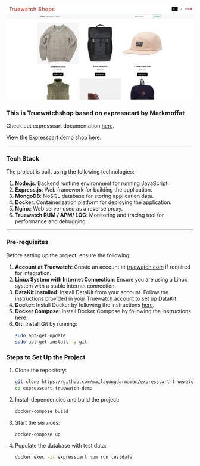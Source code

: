 ![TruewatchShop](./png/Truewatch-shop.png)
### This is Truewatchshop based on expresscart by Markmoffat
Check out expresscart documentation [here](https://github.com/mrvautin/expressCart/wiki).

View the Expresscart demo shop [here](https://expresscart-demo.markmoffat.com/).

---

### Tech Stack

The project is built using the following technologies:

1. **Node.js**: Backend runtime environment for running JavaScript.
2. **Express.js**: Web framework for building the application.
3. **MongoDB**: NoSQL database for storing application data.
4. **Docker**: Containerization platform for deploying the application.
5. **Nginx**: Web server used as a reverse proxy.
6. **Truewatch RUM / APM/ LOG**: Monitoring and tracing tool for performance and debugging.


---

### Pre-requisites

Before setting up the project, ensure the following:

1. **Account at Truewatch**: Create an account at [truewatch.com](https://truewatch.com) if required for integration.
2. **Linux System with Internet Connection**: Ensure you are using a Linux system with a stable internet connection.
3. **DataKit Installed**: Install DataKit from your account. Follow the instructions provided in your Truewatch account to set up DataKit.
4. **Docker**: Install Docker by following the instructions [here](https://docs.docker.com/get-docker/).
5. **Docker Compose**: Install Docker Compose by following the instructions [here](https://docs.docker.com/compose/install/).
6. **Git**: Install Git by running:
   ```bash
   sudo apt-get update
   sudo apt-get install -y git
   ```
### Steps to Set Up the Project

1. Clone the repository:
   ```bash
   git clone https://github.com/mailagungdarmawan/expresscart-truewatch-demo.git
   cd expresscart-truewatch-demo
   ```
2. Install dependencies and build the project:
   ```bash
   docker-compose build
   ```
3. Start the services:
   ```bash
   docker-compose up
   ```
4. Populate the database with test data:
   ```bash
   docker exec -it expresscart npm run testdata
   ```